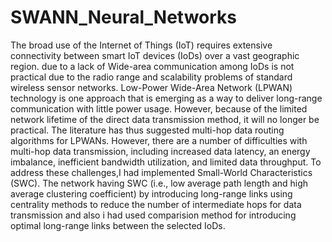 # SWANN_Neural_Networks
The broad use of the Internet of Things (IoT) requires extensive connectivity between smart IoT devices (IoDs) over a vast geographic region. due to a lack of  Wide-area communication among IoDs is not practical due to the radio range and scalability problems of standard wireless sensor networks.
Low-Power Wide-Area Network (LPWAN) technology is one approach that is emerging as a way to deliver long-range communication with little power usage. However, because of the limited network lifetime of the direct data transmission method, it will no longer be practical. The literature has thus suggested multi-hop data routing algorithms for LPWANs. However, there are a number of difficulties with multi-hop data transmission, including increased data latency, an energy imbalance, inefficient bandwidth utilization, and limited data throughput.
To address these challenges,I had implemented Small-World Characteristics (SWC). The network having SWC (i.e., low average path length and high average clustering coefficient) by introducing long-range links using centrality methods to reduce the number of intermediate hops for data transmission and also i had used comparision method for introducing optimal long-range links between the selected IoDs.
